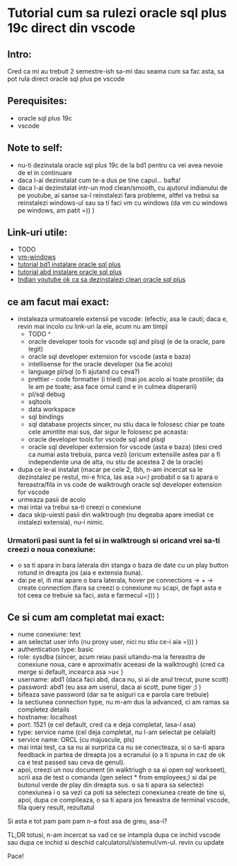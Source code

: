 # Tutorial cum sa rulezi oracle sql plus 19c direct din vscode

## Intro:

Cred ca mi au trebuit 2 semestre-ish sa-mi dau seama cum sa fac asta, sa pot rula direct oracle sql plus pe vscode

## Perequisites:

- oracle sql plus 19c
- vscode

## Note to self:

- nu-ti dezinstala oracle sql plus 19c de la bd1 pentru ca vei avea nevoie de el in continuare
- daca l-ai dezinstalat cum te-a dus pe tine capul... bafta!
- daca l-ai dezinstalat intr-un mod clean/smooth, cu ajutorul indianului de pe youtube, ai sanse sa-l reinstalezi fara probleme, altfel va trebui sa reinstalezi windows-ul sau sa ti faci vm cu windows (da vm cu windows pe windows, am patit =)) )

## Link-uri utile:

- TODO
- [vm-windows](https://developer.microsoft.com/en-us/windows/downloads/virtual-machines/)
- [tutorial bd1 instalare oracle sql plus]()
- [tutorial abd instalare oracle sql plus]()
- [Indian youtube ok ca sa dezinstalezi clean oracle sql plus]()

## ce am facut mai exact:

- instaleaza urmatoarele extensii pe vscode: (efectiv, asa le cauti; daca e, revin mai incolo cu link-uri la ele, acum nu am timp)
  - TODO ^
  - oracle developer tools for vscode sql and plsql (e de la oracle, pare legit)
  - oracle sql developer extension for vscode (asta e baza)
  - intellisense for the oracle developer (sa fie acolo)
  - language pl/sql (o fi ajutand cu ceva?)
  - prettier - code formatter (i tried)
    (mai jos acolo ai toate prostiile; da le am pe toate; asa face omul cand e in culmea disperarii)
  - pl/sql debug
  - sqltools
  - data workspace
  - sql bindings
  - sql database projects
    sincer, nu stiu daca le folosesc chiar pe toate cele amintite mai sus, dar sigur le folosesc pe aceasta:
  - oracle developer tools for vscode sql and plsql
  - oracle sql developer extension for vscode (asta e baza) (desi cred ca numai asta trebuia, parca vezi) (oricum extensiile astea par a fi independente una de alta, nu stiu de acestea 2 de la oracle)
- dupa ce le-ai instalat (macar pe cele 2, tbh, n-am incercat sa le dezinstalez pe restul, mi-e frica, las asa >u<) probabil o sa ti apara o fereastra/fila in vs code de walktrough  oracle sql developer extension for vscode
- urmeaza pasii de acolo
- mai intai va trebui sa-ti creezi o conexiune
- daca skip-uiesti pasii din walktrough (nu degeaba apare imediat ce instalezi extensia), nu-i nimic.

### Urmatorii pasi sunt la fel si in walktrough si oricand vrei sa-ti creezi o noua conexiune:

- o sa ti apara in bara laterala din stanga o baza de date cu un play button rotund in dreapta jos (aia e extensia buna).
- dai pe el, iti mai apare o bara laterala, hover pe connections -> + -> create connection
  (fara sa creezi o conexiune nu scapi, de fapt asta e tot ceea ce trebuie sa faci, asta e farmecul =))) )

## Ce si cum am completat mai exact:

- nume conexiune: text
- am selectat user info (nu proxy user, nici nu stiu ce-i aia =))) )
- authentication type: basic
- role: sysdba (sincer, acum reiau pasii uitandu-ma la fereastra de conexiune noua, care e aproximativ aceeasi de la walktrough) (cred ca merge si default, incearca asa >u< )
- username: abd1 (daca faci abd, daca nu, si ai de anul trecut, pune scott)
- password: abd1 (eu asa am userul, daca ai scott, pune tiger ;) )
- bifeaza save password (dar sa te asiguri ca e parola care trebuie)
- la sectiunea connection type, nu m-am dus la advanced, ci am ramas sa completez details
- hostname: localhost
- port: 1521 (e cel default, cred ca e deja completat, lasa-l asa)
- type: service name (cel deja completat, nu l-am selectat pe celalalt)
- service name: ORCL (cu majuscule, pls)
- mai intai test, ca sa nu ai surpriza ca nu se conecteaza, si o sa-ti apara feedback in partea de dreapta jos a ecranului (o a ti spuna in caz de ok ca e test passed sau ceva de genul).
- apoi, creezi un nou document (in walktriugh o sa ai open sql workseet), scrii asa de test o comanda (gen select * from employees;) si dai pe butonul verde de play din dreapta sus. o sa ti apara sa selectezi conexiunea i o sa vezi ca poti sa selectezi conexiunea create de tine si, apoi, dupa ce compileaza, o sa ti apara jos fereastra de terminal vscode, fila query result, rezultatul

Si asta e tot
pam pam pam
n-a fost asa de greu, asa-i?

TL;DR totusi, n-am incercat sa vad ce se intampla dupa ce inchid vscode sau dupa ce inchid si deschid calculatorul/sistemul/vm-ul.
revin cu update

Pace!
